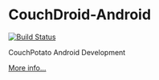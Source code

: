CouchDroid-Android
==================
[![Build Status](http://jenkins.metrafonic.com/job/CouchDroid-Android/badge/icon)](http://jenkins.metrafonic.com/job/CouchDroid-Android/)

CouchPotato Android Development 

[More info...](http://metrafonic.com/couchdroid-for-android/)
